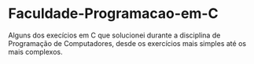 # Faculdade-Programacao-em-C
Alguns dos execícios em C que solucionei durante a disciplina de Programação de Computadores, desde os exercícios mais simples até os mais complexos. 
